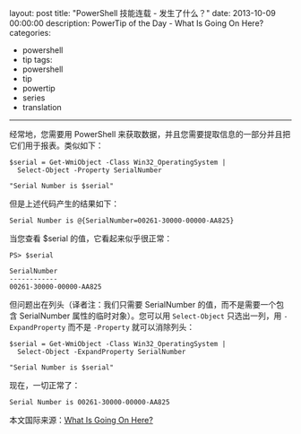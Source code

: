 layout: post
title: "PowerShell 技能连载 - 发生了什么？"
date: 2013-10-09 00:00:00
description: PowerTip of the Day - What Is Going On Here?
categories:
- powershell
- tip
tags:
- powershell
- tip
- powertip
- series
- translation
---
经常地，您需要用 PowerShell 来获取数据，并且您需要提取信息的一部分并且把它们用于报表。类似如下：

	$serial = Get-WmiObject -Class Win32_OperatingSystem | 
	  Select-Object -Property SerialNumber
	
	"Serial Number is $serial" 

但是上述代码产生的结果如下：

	Serial Number is @{SerialNumber=00261-30000-00000-AA825}

当您查看 $serial 的值，它看起来似乎很正常：

	PS> $serial
	
	SerialNumber
	------------
	00261-30000-00000-AA825

但问题出在列头（译者注：我们只需要 SerialNumber 的值，而不是需要一个包含 SerialNumber 属性的临时对象）。您可以用 `Select-Object` 只选出一列，用 `-ExpandProperty` 而不是 `-Property` 就可以消除列头： 

	$serial = Get-WmiObject -Class Win32_OperatingSystem | 
	  Select-Object -ExpandProperty SerialNumber
	
	"Serial Number is $serial" 

现在，一切正常了：

	Serial Number is 00261-30000-00000-AA825

<!--more-->

本文国际来源：[What Is Going On Here?](http://community.idera.com/powershell/powertips/b/tips/posts/what-is-going-on-here)
